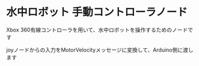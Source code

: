 # 水中ロボット 手動コントローラノード

Xbox 360有線コントローラを用いて、水中ロボットを操作するためのノードです

joyノードからの入力をMotorVelocityメッセージに変換して、Arduino側に渡します